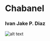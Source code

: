 # Chabanel
### **Ivan Jake P. Diaz**
![alt text](https://github.com/user-attachments/assets/7c55f46d-f846-4994-83d3-0f5039cb2f69)
